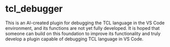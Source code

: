 # tcl_debugger
This is an AI-created plugin for debugging the TCL language in the VS Code environment, and its functions are not yet fully developed.
It is hoped that someone can build on this foundation to improve its functionality and truly develop a plugin capable of debugging TCL language in VS Code.
